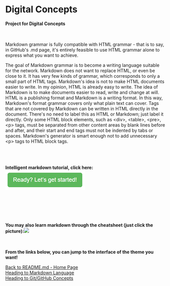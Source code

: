 # Digital Concepts</br>
<b>Project for Digital Concepts</b></br>
</br></br>

Markdown grammar is fully compatible with HTML grammar - that is to say, in GitHub's .md page, it's entirely feasible to use HTML grammar alone to express what you want to achieve.</br>

The goal of Markdown grammar is to become a writing language suitable for the network. Markdown does not want to replace HTML, or even be close to it. It has very few kinds of grammar, which corresponds to only a small part of HTML tags. Markdown's idea is not to make HTML documents easier to write. In my opinion, HTML is already easy to write. The idea of Markdown is to make documents easier to read, write and change at will. HTML is a publishing format and Markdown is a writing format. In this way, Markdown's format grammar covers only what plain text can cover. Tags that are not covered by Markdown can be written in HTML directly in the document. There's no need to label this as HTML or Markdown; just label it directly. Only some HTML block elements, such as &#60;div&#62;, &#60;table&#62;, &#60;pre&#62;, &#60;p&#62; tags, must be separated from other content areas by blank lines before and after, and their start and end tags must not be indented by tabs or spaces. Markdown's generator is smart enough not to add unnecessary &#60;p&#62; tags to HTML block tags.</br>


<br><br><br><b>Intelligent markdown tutorial, click here:<a href="https://www.markdowntutorial.com/" target="_blank"><img src="markdown tutorial.png" /></a></b><br><br><br>

<br><br><br><b>You may also learn markdown through the cheatsheet (just click the picture):<a href="https://www.markdowntutorial.com/" target="_blank"><img src="https://steemitimages.com/640x0/http://i.imgsafe.org/6df7dd2d0a.png" width="15%"  /></a></b><br><br><br>







<b>From the links below, you can jump to the interface of the theme you want!</b>

[Back to README.md - Home Page](README.md)</br>
[Heading to Markdown Language](MarkdownLanguage.md)</br>
[Heading to Git/GitHub Concepts](GitOrGitHubConcepts.md)</br>



